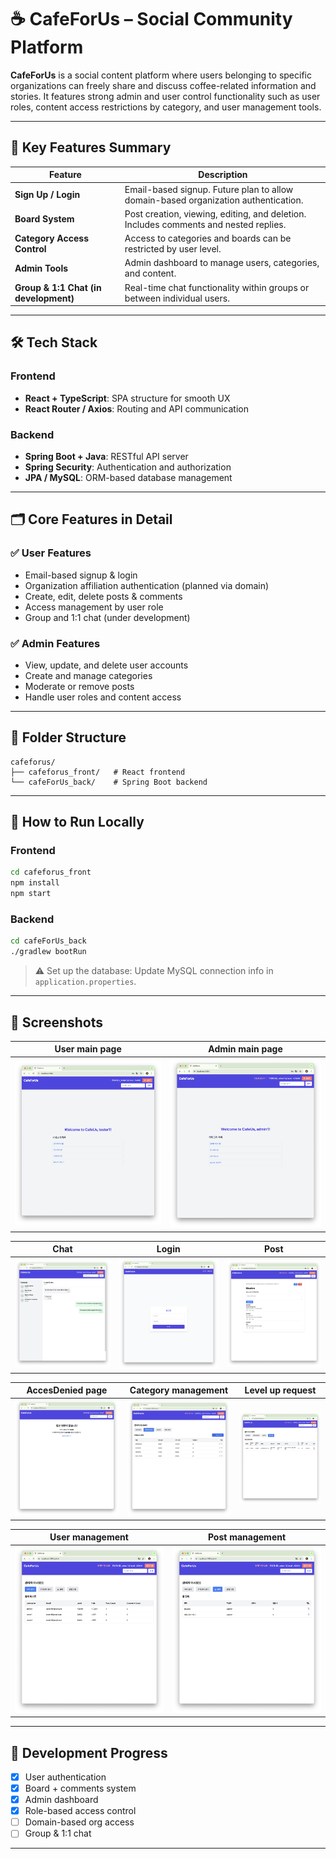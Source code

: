 # ☕ CafeForUs – Social Community Platform

**CafeForUs** is a social content platform where users belonging to specific organizations can freely share and discuss coffee-related information and stories. It features strong admin and user control functionality such as user roles, content access restrictions by category, and user management tools.



---

## 🔑 Key Features Summary

| Feature                          | Description                                                                                               |
|----------------------------------|-----------------------------------------------------------------------------------------------------------|
| **Sign Up / Login**              | Email-based signup. Future plan to allow domain-based organization authentication.                       |
| **Board System**                 | Post creation, viewing, editing, and deletion. Includes comments and nested replies.                      |
| **Category Access Control**      | Access to categories and boards can be restricted by user level.                                          |
| **Admin Tools**                  | Admin dashboard to manage users, categories, and content.                                                 |
| **Group & 1:1 Chat (in development)** | Real-time chat functionality within groups or between individual users.                             |

---

## 🛠️ Tech Stack

### Frontend

- **React + TypeScript**: SPA structure for smooth UX  
- **React Router / Axios**: Routing and API communication

### Backend

- **Spring Boot + Java**: RESTful API server  
- **Spring Security**: Authentication and authorization  
- **JPA / MySQL**: ORM-based database management

---

## 🗂️ Core Features in Detail

### ✅ User Features

- Email-based signup & login  
- Organization affiliation authentication (planned via domain)  
- Create, edit, delete posts & comments  
- Access management by user role  
- Group and 1:1 chat (under development)

### ✅ Admin Features

- View, update, and delete user accounts  
- Create and manage categories  
- Moderate or remove posts  
- Handle user roles and content access

---

## 📁 Folder Structure

```plaintext
cafeforus/
├── cafeforus_front/   # React frontend
└── cafeForUs_back/    # Spring Boot backend
```

---

## 🚀 How to Run Locally

### Frontend

```bash
cd cafeforus_front
npm install
npm start
```

### Backend

```bash
cd cafeForUs_back
./gradlew bootRun
```

> ⚠️ Set up the database: Update MySQL connection info in `application.properties`.

---

## 📸 Screenshots

 |  User main page         | Admin main page         |
| ----------------------- | ----------------------- |
 | ![](./screenshot/basicMain.png) | ![](./screenshot/adminMain.png) |

| Chat              | Login                   | Post        |
| ----------------------- | ----------------------- | ----------------------- |
| ![](./screenshot/chat.png) | ![](./screenshot/login.png) | ![](./screenshot/post.png) |

| AccesDenied page              | Category management                   | Level up request        |
| ----------------------- | ----------------------- | ----------------------- |
| ![](./screenshot/accessDenied.png) | ![](./screenshot/categoryManager.png) | ![](./screenshot/levelUpRequest.png) |

| User management              | Post management                   |
| ----------------------- | ----------------------- |
| ![](./screenshot/userManager.png) | ![](./screenshot/postManager.png) | 
---

## 📅 Development Progress

- [x] User authentication  
- [x] Board + comments system  
- [x] Admin dashboard  
- [x] Role-based access control  
- [ ] Domain-based org access  
- [ ] Group & 1:1 chat

---

